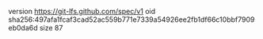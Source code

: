 version https://git-lfs.github.com/spec/v1
oid sha256:497afa1fcaf3cad52ac559b771e7339a54926ee2fb1df66c10bbf7909eb0da6d
size 87
